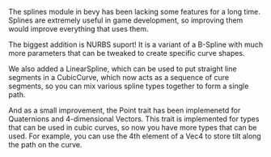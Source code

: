 The splines module in bevy has been lacking some features for a long time. Splines are extremely useful in game development, so improving them would improve everything that uses them.

The biggest addition is NURBS suport! It is a variant of a B-Spline with much more parameters that can be tweaked to create specific curve shapes.

We also added a LinearSpline, which can be used to put straight line segments in a CubicCurve, which now acts as a sequence of cure segments, so you can mix various spline types together to form a single path.

And as a small improvement, the Point trait has been implemenetd for Quaternions and 4-dimensional Vectors. This trait is implemented for types that can be used in cubic curves, so now you have more types that can be used. For example, you can use the 4th element of a Vec4 to store tilt along the path on the curve.
